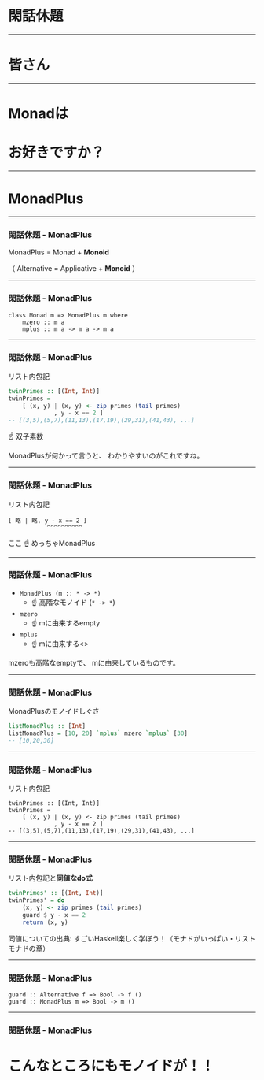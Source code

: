 <!-- NOTE: 閑話休題のときは高橋メソッドに切り替えてる。 -->
<!-- （そっちのが皆さん、使う頭が変わって休めるかなと思うので） -->

# 閑話休題

- - - - -

# 皆さん

- - - - -

# Monadは
# お好きですか？

- - - - -

# MonadPlus

- - - - -

### 閑話休題 - MonadPlus

MonadPlus = Monad + **Monoid**

（ Alternative = Applicative + **Monoid** ）

- - - - -

### 閑話休題 - MonadPlus

```
class Monad m => MonadPlus m where
    mzero :: m a
    mplus :: m a -> m a -> m a
```

- - - - -

### 閑話休題 - MonadPlus

リスト内包記

```haskell
twinPrimes :: [(Int, Int)]
twinPrimes =
    [ (x, y) | (x, y) <- zip primes (tail primes)
             , y - x == 2 ]
-- [(3,5),(5,7),(11,13),(17,19),(29,31),(41,43), ...]
```

:point_up: 双子素数

<aside class="notes">
MonadPlusが何かって言うと、
わかりやすいのがこれですね。
</aside>

- - - - -

### 閑話休題 - MonadPlus

リスト内包記

```
[ 略 | 略, y - x == 2 ]
           ^^^^^^^^^^
```
ここ :point_up: めっちゃMonadPlus

- - - - -

### 閑話休題 - MonadPlus

- `MonadPlus (m :: * -> *)`
    - :point_up: 高階なモノイド (`* -> *`)
- `mzero`
    - :point_up: mに由来するempty
- `mplus`
    - :point_up: mに由来する<>

<aside class="notes">
mzeroも高階なemptyで、
mに由来しているものです。
</aside>

- - - - -

### 閑話休題 - MonadPlus

MonadPlusのモノイドしぐさ

```haskell
listMonadPlus :: [Int]
listMonadPlus = [10, 20] `mplus` mzero `mplus` [30]
-- [10,20,30]
```

- - - - -

### 閑話休題 - MonadPlus

リスト内包記

```
twinPrimes :: [(Int, Int)]
twinPrimes =
    [ (x, y) | (x, y) <- zip primes (tail primes)
             , y - x == 2 ]
-- [(3,5),(5,7),(11,13),(17,19),(29,31),(41,43), ...]
```

- - - - -

### 閑話休題 - MonadPlus

リスト内包記と**同値なdo式**

```haskell
twinPrimes' :: [(Int, Int)]
twinPrimes' = do
    (x, y) <- zip primes (tail primes)
    guard $ y - x == 2
    return (x, y)
```

<aside class="notes">
同値についての出典: すごいHaskell楽しく学ぼう！（モナドがいっぱい・リストモナドの章）
</aside>

- - - - -

### 閑話休題 - MonadPlus

```
guard :: Alternative f => Bool -> f ()
guard :: MonadPlus m => Bool -> m ()
```

- - - - -

### 閑話休題 - MonadPlus
# こんなところにもモノイドが！！
